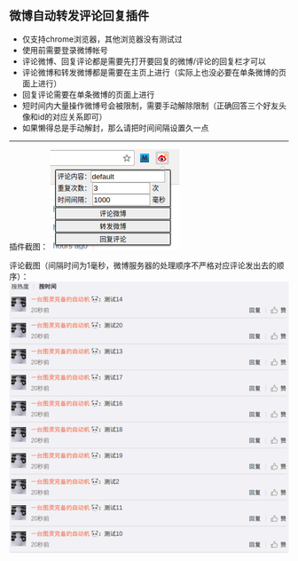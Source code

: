 ## 微博自动转发评论回复插件

 - 仅支持chrome浏览器，其他浏览器没有测试过
 - 使用前需要登录微博帐号
 - 评论微博、回复评论都是需要先打开要回复的微博/评论的回复栏才可以
 - 评论微博和转发微博都是需要在主页上进行（实际上也没必要在单条微博的页面上进行）
 - 回复评论需要在单条微博的页面上进行
 - 短时间内大量操作微博号会被限制，需要手动解除限制（正确回答三个好友头像和id的对应关系即可）
 - 如果懒得总是手动解封，那么请把时间间隔设置久一点

---

插件截图：
![](https://github.com/azyl99/chrome-plugin/blob/master/_My_Weibo/md_img/1.png)

评论截图（间隔时间为1毫秒，微博服务器的处理顺序不严格对应评论发出去的顺序）：
![](https://github.com/azyl99/chrome-plugin/blob/master/_My_Weibo/md_img/2.png)
